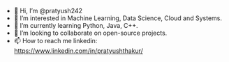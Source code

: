 - 👋 Hi, I’m @pratyush242
- 👀 I’m interested in Machine Learning, Data Science, Cloud and Systems.
- 🌱 I’m currently learning Python, Java, C++.
- 💞️ I’m looking to collaborate on open-source projects.
- 📫 How to reach me linkedin: https://www.linkedin.com/in/pratyushthakur/
<!---
pratyush242/pratyush242 is a ✨ special ✨ repository because its `README.md` (this file) appears on your GitHub profile.
You can click the Preview link to take a look at your changes.
--->

